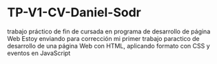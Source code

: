 # TP-V1-CV-Daniel-Sodr
trabajo práctico de fin de cursada en programa de desarrollo de página Web
Estoy enviando para corrección mi primer trabajo  paractico de desarrollo de una página Web con HTML, aplicando formato con CSS y eventos en JavaScript
